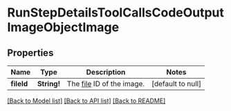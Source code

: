 # RunStepDetailsToolCallsCodeOutputImageObjectImage

## Properties
Name | Type | Description | Notes
------------ | ------------- | ------------- | -------------
**fileId** | **String!** | The [file](/docs/api-reference/files) ID of the image. | [default to null]

[[Back to Model list]](../README.md#documentation-for-models) [[Back to API list]](../README.md#documentation-for-api-endpoints) [[Back to README]](../README.md)


